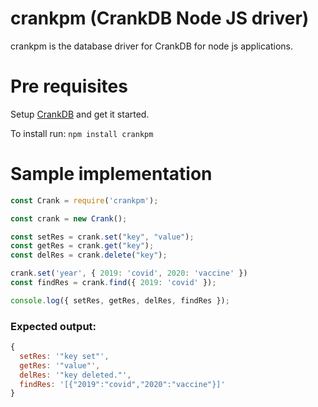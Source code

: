 # crankpm (CrankDB Node JS driver)

crankpm is the database driver for CrankDB for node js applications.

# Pre requisites

Setup [CrankDB](https://github.com/shreybatra/crankdb) and get it started.

To install run: `npm install crankpm`

# Sample implementation

```javascript
const Crank = require('crankpm');

const crank = new Crank();

const setRes = crank.set("key", "value");
const getRes = crank.get("key");
const delRes = crank.delete("key");

crank.set('year', { 2019: 'covid', 2020: 'vaccine' })
const findRes = crank.find({ 2019: 'covid' });

console.log({ setRes, getRes, delRes, findRes });
```

### Expected output:

```javascript
{
  setRes: '"key set"',
  getRes: '"value"',
  delRes: '"key deleted."',
  findRes: '[{"2019":"covid","2020":"vaccine"}]'
}
```



